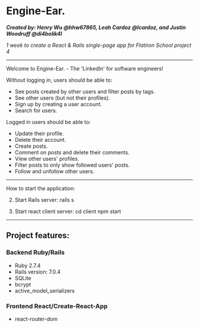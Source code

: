 # Engine-Ear.

***Created by: Henry Wu @hhw67865, Leah Cardoz @lcardoz, and Justin Woodruff @di4bolik4l***

*1 week to create a React & Rails single-page app for Flatiron School project 4*
_______________________________

Welcome to Engine-Ear. - The 'LinkedIn' for software engineers!

Without logging in, users should be able to:
- See posts created by other users and filter posts by tags.
- See other users (but not their profiles).
- Sign up by creating a user account.
- Search for users.

Logged in users should be able to:
- Update their profile.
- Delete their account.
- Create posts.
- Comment on posts and delete their comments.
- View other users' profiles.
- Filter posts to only show followed users' posts.
- Follow and unfollow other users.

___________________________________________________________

How to start the application:

2. Start Rails server:
    rails s

3. Start react client server:
    cd client
    npm start

___________________________________________________________

Project features:
------------------

### Backend Ruby/Rails

- Ruby 2.7.4
- Rails version: 7.0.4
- SQLite
- bcrypt
- active_model_serializers

### Frontend React/Create-React-App

- react-router-dom